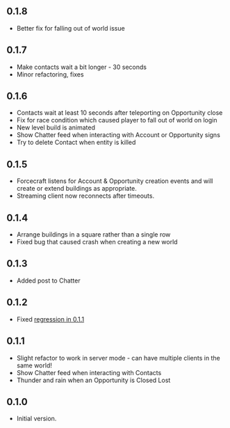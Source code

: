 0.1.8
-----

* Better fix for falling out of world issue

0.1.7
-----

* Make contacts wait a bit longer - 30 seconds
* Minor refactoring, fixes

0.1.6
-----

* Contacts wait at least 10 seconds after teleporting on Opportunity close
* Fix for race condition which caused player to fall out of world on login
* New level build is animated
* Show Chatter feed when interacting with Account or Opportunity signs
* Try to delete Contact when entity is killed

0.1.5
-----

* Forcecraft listens for Account & Opportunity creation events and will create or extend buildings as appropriate.
* Streaming client now reconnects after timeouts.

0.1.4
-----

* Arrange buildings in a square rather than a single row
* Fixed bug that caused crash when creating a new world

0.1.3
-----

* Added post to Chatter

0.1.2
-----

* Fixed [regression in 0.1.1](../../issues/1)

0.1.1
-----

* Slight refactor to work in server mode - can have multiple clients in the same world!
* Show Chatter feed when interacting with Contacts
* Thunder and rain when an Opportunity is Closed Lost

0.1.0
-----

* Initial version.